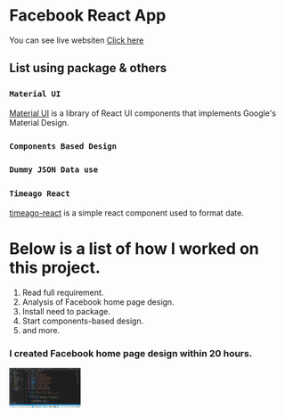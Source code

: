 # Facebook React App

You can see live websiten [Click here](https://facebookapp-six.vercel.app/)

## List using package & others

### `Material UI`
[Material UI](https://mui.com/) is a library of React UI components that implements Google's Material Design.

### `Components Based Design`
### `Dummy JSON Data use`
### `Timeago React`
[timeago-react](https://www.npmjs.com/package/timeago-react) is a simple react component used to format date.

# Below is a list of how I worked on this project.
1. Read full requirement. 
2. Analysis of Facebook home page design. 
3. Install need to package. 
4. Start components-based design.
5. and more.

### I created Facebook home page design within 20 hours.
<img src="/Screenshot_1.png" width="128"/>


